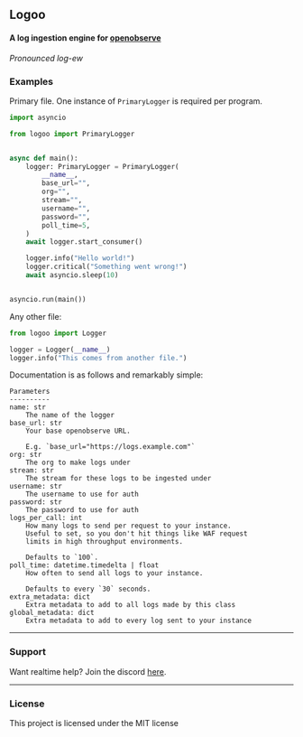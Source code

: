 ## Logoo
#### A log ingestion engine for [openobserve](https://github.com/openobserve/openobserve)

*Pronounced log-ew*

### Examples

Primary file. One instance of `PrimaryLogger` is required per program.
```python
import asyncio

from logoo import PrimaryLogger


async def main():
    logger: PrimaryLogger = PrimaryLogger(
        __name__,
        base_url="",
        org="",
        stream="",
        username="",
        password="",
        poll_time=5,
    )
    await logger.start_consumer()

    logger.info("Hello world!")
    logger.critical("Something went wrong!")
    await asyncio.sleep(10)


asyncio.run(main())
```

Any other file:
```python
from logoo import Logger

logger = Logger(__name__)
logger.info("This comes from another file.")
```

Documentation is as follows and remarkably simple:
```text
Parameters
----------
name: str
    The name of the logger
base_url: str
    Your base openobserve URL.

    E.g. `base_url="https://logs.example.com"`
org: str
    The org to make logs under
stream: str
    The stream for these logs to be ingested under
username: str
    The username to use for auth
password: str
    The password to use for auth
logs_per_call: int
    How many logs to send per request to your instance.
    Useful to set, so you don't hit things like WAF request
    limits in high throughput environments.

    Defaults to `100`.
poll_time: datetime.timedelta | float
    How often to send all logs to your instance.

    Defaults to every `30` seconds.
extra_metadata: dict
    Extra metadata to add to all logs made by this class
global_metadata: dict
    Extra metadata to add to every log sent to your instance
```

---

### Support

Want realtime help? Join the discord [here](https://discord.gg/BqPNSH2jPg).

---

### License
This project is licensed under the MIT license